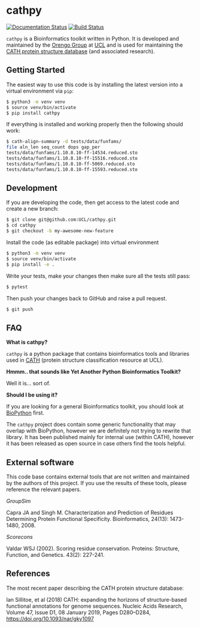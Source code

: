 # cathpy

[![Documentation Status](https://readthedocs.org/projects/cathpy/badge/?version=latest)](https://cathpy.readthedocs.io/en/latest/?badge=latest)
[![Build Status](https://travis-ci.com/UCL/cathpy.svg?branch=master)](https://travis-ci.com/UCL/cathpy)

`cathpy` is a Bioinformatics toolkit written in Python. It is developed and maintained by the
[Orengo Group](http://orengogroup.info/) at [UCL](https://www.ucl.ac.uk/orengo-group/) and is used for maintaining the [CATH protein structure database](http://www.cathdb.info) (and associated research).


## Getting Started

The easiest way to use this code is by installing the latest version into a virtual environment via `pip`:

```sh
$ python3 -m venv venv
$ source venv/bin/activate
$ pip install cathpy
```

If everything is installed and working properly then the following should work:

```sh
$ cath-align-summary -d tests/data/funfams/
file aln_len seq_count dops gap_per
tests/data/funfams/1.10.8.10-ff-14534.reduced.sto                          69     51  61.53  12.53
tests/data/funfams/1.10.8.10-ff-15516.reduced.sto                          66    429 100.00  13.04
tests/data/funfams/1.10.8.10-ff-5069.reduced.sto                           59     14   7.81   3.15
tests/data/funfams/1.10.8.10-ff-15593.reduced.sto                          63    203  95.88  17.70
```


## Development

If you are developing the code, then get access to the latest code and create a new branch:

```sh
$ git clone git@github.com:UCL/cathpy.git
$ cd cathpy
$ git checkout -b my-awesome-new-feature
```

Install the code (as editable package) into virtual environment

```sh
$ python3 -m venv venv
$ source venv/bin/activate
$ pip install -e .
```

Write your tests, make your changes then make sure all the tests still pass:

```sh
$ pytest
```

Then push your changes back to GitHub and raise a pull request.

```sh
$ git push
```

## FAQ

**What is cathpy?**

`cathpy` is a python package that contains bioinformatics tools and libraries
used in [CATH](http://cathdb.info) (protein structure classification resource at UCL).

**Hmmm.. that sounds like Yet Another Python Bioinformatics Toolkit?**

Well it is... sort of.

**Should I be using it?**

If you are looking for a general Bioinformatics toolkit, you should look at [BioPython](https://biopython.org/) first.

The `cathpy` project does contain some generic functionality that may overlap with BioPython,
however we are definitely not trying to rewrite that library. It has been published mainly for 
internal use (within CATH), however it has been released as open source in case others find the tools helpful.

## External software

This code base contains external tools that are not written and maintained by the authors
of this project. If you use the results of these tools, please reference the relevant papers.

*GroupSim*

Capra JA and Singh M. Characterization and Prediction of Residues Determining 
Protein Functional Specificity. Bioinformatics, 24(13): 1473-1480, 2008.

*Scorecons*

Valdar WSJ (2002). Scoring residue conservation. Proteins: Structure, Function, 
and Genetics. 43(2): 227-241.

## References

The most recent paper describing the CATH protein structure database:

Ian Sillitoe, et al (2018) CATH: expanding the horizons of structure-based functional annotations for genome sequences.
Nucleic Acids Research, Volume 47, Issue D1, 08 January 2019, Pages D280–D284, https://doi.org/10.1093/nar/gky1097
